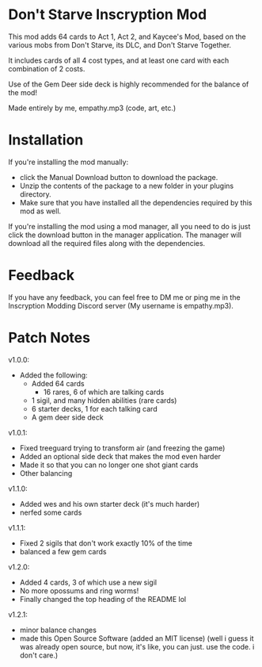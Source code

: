 # Don't Starve Inscryption Mod

This mod adds 64 cards to Act 1, Act 2, and Kaycee's Mod, based on the various mobs from Don't Starve, its DLC, and Don't Starve Together.

It includes cards of all 4 cost types, and at least one card with each combination of 2 costs.

Use of the Gem Deer side deck is highly recommended for the balance of the mod!

Made entirely by me, empathy.mp3 (code, art, etc.)

# Installation

If you're installing the mod manually:

- click the Manual Download button to download the package.
- Unzip the contents of the package to a new folder in your plugins directory.
- Make sure that you have installed all the dependencies required by this mod as well.

If you're installing the mod using a mod manager, all you need to do is just click the download button in the manager application. The manager will download all the required files along with the dependencies.

# Feedback

If you have any feedback, you can feel free to DM me or ping me in the Inscryption Modding Discord server (My username is empathy.mp3).

# Patch Notes

v1.0.0:
- Added the following:
  - Added 64 cards
    - 16 rares, 6 of which are talking cards
  - 1 sigil, and many hidden abilities (rare cards)
  - 6 starter decks, 1 for each talking card
  - A gem deer side deck

v1.0.1:
- Fixed treeguard trying to transform air (and freezing the game)
- Added an optional side deck that makes the mod even harder
- Made it so that you can no longer one shot giant cards
- Other balancing

v1.1.0:
- Added wes and his own starter deck (it's much harder)
- nerfed some cards

v1.1.1:
- Fixed 2 sigils that don't work exactly 10% of the time
- balanced a few gem cards

v1.2.0:
- Added 4 cards, 3 of which use a new sigil
- No more opossums and ring worms!
- Finally changed the top heading of the README lol

v1.2.1:
- minor balance changes
- made this Open Source Software (added an MIT license) (well i guess it was already open source, but now, it's like, you can just. use the code. i don't care.)